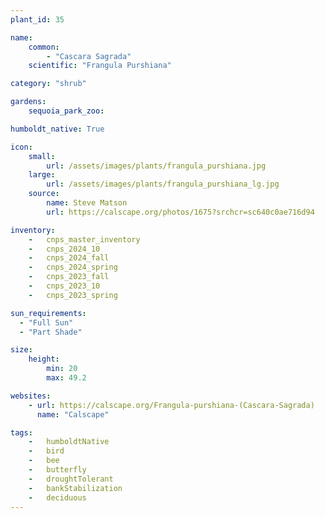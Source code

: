 ```yaml
---
plant_id: 35

name: 
    common: 
        - "Cascara Sagrada"   
    scientific: "Frangula Purshiana"  

category: "shrub"

gardens: 
    sequoia_park_zoo:

humboldt_native: True

icon: 
    small: 
        url: /assets/images/plants/frangula_purshiana.jpg 
    large: 
        url: /assets/images/plants/frangula_purshiana_lg.jpg 
    source: 
        name: Steve Matson 
        url: https://calscape.org/photos/1675?srchcr=sc640c0ae716d94 

inventory: 
    -   cnps_master_inventory
    -   cnps_2024_10
    -   cnps_2024_fall
    -   cnps_2024_spring
    -   cnps_2023_fall
    -   cnps_2023_10
    -   cnps_2023_spring

sun_requirements:
  - "Full Sun"
  - "Part Shade"

size:
    height: 
        min: 20
        max: 49.2

websites: 
    - url: https://calscape.org/Frangula-purshiana-(Cascara-Sagrada) 
      name: "Calscape"

tags:  
    -   humboldtNative
    -   bird
    -   bee
    -   butterfly
    -   droughtTolerant
    -   bankStabilization
    -   deciduous
---
```

